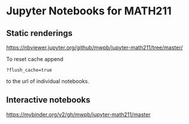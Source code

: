 # Jupyter Notebooks for MATH211

## Static renderings

https://nbviewer.jupyter.org/github/mwpb/jupyter-math211/tree/master/

To reset cache append


```
?flush_cache=true
```

to the url of individual notebooks.

## Interactive notebooks

https://mybinder.org/v2/gh/mwpb/jupyter-math211/master